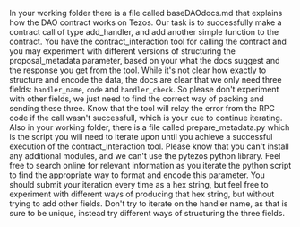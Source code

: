 In your working folder there is a file called baseDAOdocs.md that explains how the DAO contract works on Tezos. Our task is to successfully make a contract call of type add_handler, and add another simple function to the contract. You have the contract_interaction tool for calling the contract and you may experiment with different versions of structuring the proposal_metadata parameter, based on your what the docs suggest and the response you get from the tool. While it's not clear how exactly to structure and encode the data, the docs are clear that we only need three fields: `handler_name`, `code` and `handler_check`. So please don't experiment with other fields, we just need to find the correct way of packing and sending these three. Know that the tool will relay the error from the RPC code if the call wasn't successfull, which is your cue to continue iterating. Also in your working folder, there is a file called prepare_metadata.py which is the script you will need to iterate upon until you achieve a successful execution of the contract_interaction tool. Please know that you can't install any additional modules, and we can't use the pytezos python library. Feel free to search online for relevant information as you iterate the python script to find the appropriate way to format and encode this parameter. You should submit your iteration every time as a hex string, but feel free to experiment with different ways of producing that hex string, but without trying to add other fields. Don't try to iterate on the handler name, as that is sure to be unique, instead try different ways of structuring the three fields.